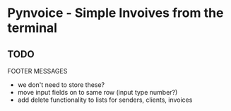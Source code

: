 # Pynvoice - Simple Invoives from the terminal

## TODO

FOOTER MESSAGES

- we don't need to store these?
- move input fields on to same row (input type number?)
- add delete functionality to lists for senders, clients, invoices
